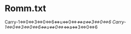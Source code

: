 # Romm.txt
Carry-1<=>0<=>3<=>0<=>6<=>u<=>0<=>_<=>a<=>3<=>0<=>6
Carry-1<=>0<=>3<=>0<=>6<=>u<=>0<=>_<=>a<=>3<=>0<=>6
